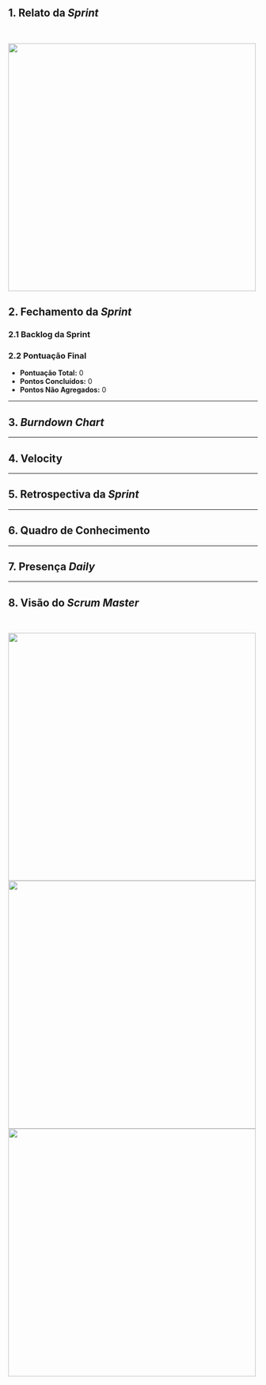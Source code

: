 ## 1. Relato da _Sprint_

<p align="justify">&emsp;&emsp;  </p>

<img src=" https://media.giphy.com/media/Vr9QPhtl8n0NW/giphy.gif" width="500"/>


## 2. Fechamento da _Sprint_

### 2.1 Backlog da Sprint


### 2.2 Pontuação Final

* __Pontuação Total:__ 0
* __Pontos Concluídos:__ 0
* __Pontos Não Agregados:__ 0

------------

## 3. _Burndown Chart_


------------

## 4. Velocity


------------

## 5. Retrospectiva da _Sprint_


------------

## 6. Quadro de Conhecimento

---

## 7. Presença _Daily_

---------

## 8. Visão do _Scrum Master_

<p align="justify">&emsp;&emsp;  </p>

<img src=" https://media.giphy.com/media/UK6T6nB8kN4is/giphy.gif" width="500"/>

<img src=" https://media.giphy.com/media/vmCmc9BXJftMQ/giphy.gif" width="500"/>

<img src=" https://media.giphy.com/media/9TKKAOMWzrhHW/giphy.gif" width="500"/>
